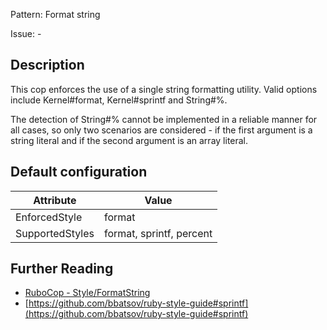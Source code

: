 Pattern: Format string

Issue: -

## Description

This cop enforces the use of a single string formatting utility.
Valid options include Kernel#format, Kernel#sprintf and String#%.

The detection of String#% cannot be implemented in a reliable
manner for all cases, so only two scenarios are considered -
if the first argument is a string literal and if the second
argument is an array literal.

## Default configuration

Attribute | Value
--- | ---
EnforcedStyle | format
SupportedStyles | format, sprintf, percent

## Further Reading

* [RuboCop - Style/FormatString](https://rubocop.readthedocs.io/en/latest/cops_style/#styleformatstring)
* [https://github.com/bbatsov/ruby-style-guide#sprintf](https://github.com/bbatsov/ruby-style-guide#sprintf)
